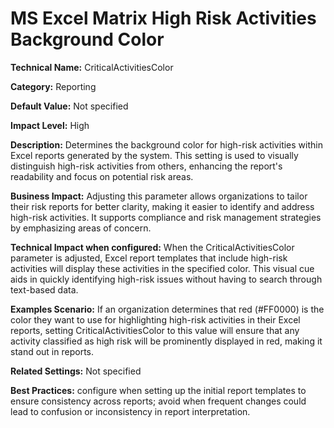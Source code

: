 # MS Excel Matrix High Risk Activities Background Color

**Technical Name:** CriticalActivitiesColor

**Category:** Reporting

**Default Value:** Not specified

**Impact Level:** High

**Description:** Determines the background color for high-risk activities within Excel reports generated by the system. This setting is used to visually distinguish high-risk activities from others, enhancing the report's readability and focus on potential risk areas.

**Business Impact:** Adjusting this parameter allows organizations to tailor their risk reports for better clarity, making it easier to identify and address high-risk activities. It supports compliance and risk management strategies by emphasizing areas of concern.

**Technical Impact when configured:** When the CriticalActivitiesColor parameter is adjusted, Excel report templates that include high-risk activities will display these activities in the specified color. This visual cue aids in quickly identifying high-risk issues without having to search through text-based data.

**Examples Scenario:** If an organization determines that red (#FF0000) is the color they want to use for highlighting high-risk activities in their Excel reports, setting CriticalActivitiesColor to this value will ensure that any activity classified as high risk will be prominently displayed in red, making it stand out in reports.

**Related Settings:** Not specified

**Best Practices:** configure when setting up the initial report templates to ensure consistency across reports; avoid when frequent changes could lead to confusion or inconsistency in report interpretation.